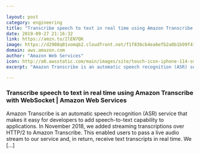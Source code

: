 ```yaml
---

layout: post
category: engineering
title: "Transcribe speech to text in real time using Amazon Transcribe with WebSocket"
date: 2019-09-27 21:16:32
link: https://amzn.to/2lEN7QK
image: https://d2908q01vomqb2.cloudfront.net/f1f836cb4ea6efb2a0b1b99f41ad8b103eff4b59/2018/06/28/social-transcribe.jpg
domain: aws.amazon.com
author: "Amazon Web Services"
icon: http://a0.awsstatic.com/main/images/site/touch-icon-iphone-114-smile.png
excerpt: "Amazon Transcribe is an automatic speech recognition (ASR) service that makes it easy for developers to add speech-to-text capability to applications. In November 2018, we added streaming transcriptions over HTTP/2 to Amazon Transcribe. This enabled users to pass a live audio stream to our service and, in return, receive text transcripts in real time. We […]"

---
```


### Transcribe speech to text in real time using Amazon Transcribe with WebSocket | Amazon Web Services

Amazon Transcribe is an automatic speech recognition (ASR) service that makes it easy for developers to add speech-to-text capability to applications. In November 2018, we added streaming transcriptions over HTTP/2 to Amazon Transcribe. This enabled users to pass a live audio stream to our service and, in return, receive text transcripts in real time. We […]